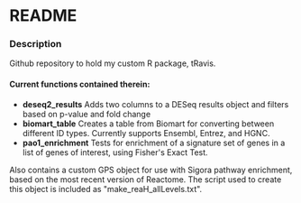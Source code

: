 # README

### Description
Github repository to hold my custom R package, tRavis. 

#### Current functions contained therein:
- **deseq2_results** Adds two columns to a DESeq results object and filters based on p-value and fold change
- **biomart_table** Creates a table from Biomart for converting between different ID types. Currently supports Ensembl, Entrez, and HGNC. 
- **pao1_enrichment** Tests for enrichment of a signature set of genes in a list of genes of interest, using Fisher's Exact Test.

Also contains a custom GPS object for use with Sigora pathway enrichment, based on the most recent version of Reactome. 
The script used to create this object is included as "make_reaH_allLevels.txt". 
